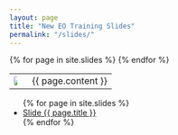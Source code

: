 ```yaml
---
layout: page
title: "New EO Training Slides"
permalink: "/slides/"
---
```


<table style="width:100%;">
  {% for page in site.slides %}
  <tr>
      <td>
        <a href="{{ page.url | relative_url }}">
            <img src="assets/slides/slide-{{ page.slug }}.jpeg" style="max-width:40%; border-radius:2px;">
        </a>
    </td>
    <td>{{ page.content }}</td>
</tr>
{% endfor %}
</table>



<ul>
  {% for page in site.slides %}
  <li>
      <a href="{{ page.url | relative_url }}">Slide {{ page.title }}</a>
  </li>
  {% endfor %}
</ul>